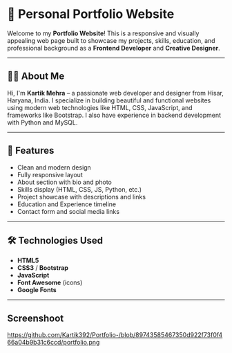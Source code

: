 # 💼 Personal Portfolio Website

Welcome to my **Portfolio Website**! This is a responsive and visually appealing web page built to showcase my projects, skills, education, and professional background as a **Frontend Developer** and **Creative Designer**.

---

## 🧑‍💻 About Me

Hi, I'm **Kartik Mehra** – a passionate web developer and designer from Hisar, Haryana, India. I specialize in building beautiful and functional websites using modern web technologies like HTML, CSS, JavaScript, and frameworks like Bootstrap. I also have experience in backend development with Python and MySQL.

---

## 🌟 Features

- Clean and modern design
- Fully responsive layout
- About section with bio and photo
- Skills display (HTML, CSS, JS, Python, etc.)
- Project showcase with descriptions and links
- Education and Experience timeline
- Contact form and social media links

---

## 🛠️ Technologies Used

- **HTML5**
- **CSS3** / **Bootstrap**
- **JavaScript**
- **Font Awesome** (icons)
- **Google Fonts**

---

## Screenshoot
https://github.com/Kartik392/Portfolio-/blob/89743585467350d922f73f0f466a04b9b31c6ccd/portfolio.png
